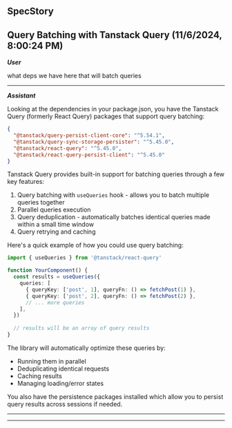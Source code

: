 ## SpecStory

## Query Batching with Tanstack Query (11/6/2024, 8:00:24 PM)

_**User**_

what deps we have here that will batch queries

---

_**Assistant**_

Looking at the dependencies in your package.json, you have the Tanstack Query (formerly React Query) packages that support query batching:

```json
{
  "@tanstack/query-persist-client-core": "^5.54.1",
  "@tanstack/query-sync-storage-persister": "^5.45.0", 
  "@tanstack/react-query": "^5.45.0",
  "@tanstack/react-query-persist-client": "^5.45.0"
}
```

Tanstack Query provides built-in support for batching queries through a few key features:

1. Query batching with `useQueries` hook - allows you to batch multiple queries together
2. Parallel queries execution
3. Query deduplication - automatically batches identical queries made within a small time window
4. Query retrying and caching

Here's a quick example of how you could use query batching:

```typescript
import { useQueries } from '@tanstack/react-query'

function YourComponent() {
  const results = useQueries({
    queries: [
      { queryKey: ['post', 1], queryFn: () => fetchPost(1) },
      { queryKey: ['post', 2], queryFn: () => fetchPost(2) },
      // ... more queries
    ],
  })
  
  // results will be an array of query results
}
```

The library will automatically optimize these queries by:
- Running them in parallel
- Deduplicating identical requests
- Caching results
- Managing loading/error states

You also have the persistence packages installed which allow you to persist query results across sessions if needed.

---



---

